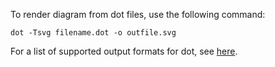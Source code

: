 To render diagram from dot files, use the following command:

`dot -Tsvg filename.dot -o outfile.svg`

For a list of supported output formats for dot, see [here](http://www.graphviz.org/doc/info/output.html).
